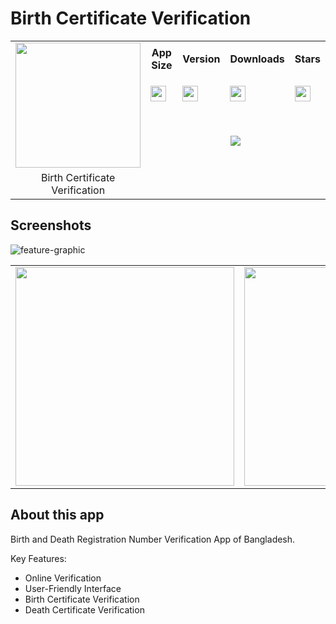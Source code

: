 # Birth Certificate Verification

<div>
  <table width="100%">
    <tr>
      <td rowspan="4"><img align="center" src="https://github.com/BornomalaSoftware/Birth_Certificate_Verification/assets/62181222/a37fe562-e91d-450e-8477-03b1d2b384d2" style="height:200px;width:200px;text-align:center"/></td>
    </tr>
    <tr height="30">
      <th>App Size</th>
      <th>Version</th>
      <th>Downloads</th>
      <th>Stars</th>
    </tr>
    <tr height="50">
      <td><a href="https://github.com/BornomalaSoftware/Birth_Certificate_Verification/releases/download/v1.3.21%2B7/BDRN.Verifier-bd.gov.bdris.verify-1.3.21-7.apk"><img src="https://img.shields.io/badge/4.13 MB-grey?style=for-the-badge&labelColor=white&color=grey" style="height:25px"/></a></td>
      <td><a href="https://github.com/BornomalaSoftware/Birth_Certificate_Verification/releases/download/v1.3.21%2B7/BDRN.Verifier-bd.gov.bdris.verify-1.3.21-7.apk"><img src="https://img.shields.io/badge/1.3.21-grey?style=for-the-badge&labelColor=white&color=grey" style="height:25px"/></a></td>
      <td><a href="https://github.com/BornomalaSoftware/Birth_Certificate_Verification/releases/download/v1.3.21%2B7/BDRN.Verifier-bd.gov.bdris.verify-1.3.21-7.apk"><img src="https://img.shields.io/github/downloads/BornomalaSoftware/Birth_Certificate_Verification/total?style=for-the-badge&label=%20&labelColor=white&color=grey" style="height:25px;"/></a></td>
      <td><a href="https://github.com/BornomalaSoftware/Birth_Certificate_Verification/stargazers"><img src="https://img.shields.io/github/stars/BornomalaSoftware/Birth_Certificate_Verification?style=for-the-badge&label=%20&color=grey" style="height:25px;"/></a></td>
    </tr>
    <tr height="80">
      <td colspan="4" align="center" height="50"><a href="https://github.com/BornomalaSoftware/Birth_Certificate_Verification/releases/download/v1.3.21%2B7/BDRN.Verifier-bd.gov.bdris.verify-1.3.21-7.apk"><img src="https://custom-icon-badges.demolab.com/badge/-Download-blue?style=for-the-badge&logo=download&logoColor=white"/></a></td>
    </tr>
    <tr>
      <td align="center">Birth Certificate Verification</td>
    </tr>
  </table>
</div>

## Screenshots
![feature-graphic](https://github.com/BornomalaSoftware/Birth_Certificate_Verification/assets/62181222/0c120757-2c9b-4499-9285-0b62b6b31e39)

<table align="center">
  <tr>
    <td><img src="https://github.com/BornomalaSoftware/Birth_Certificate_Verification/assets/62181222/ae25d8b5-46f3-4576-aa0e-4c1372d335f8" width="350"></td>
    <td><img src="https://github.com/BornomalaSoftware/Birth_Certificate_Verification/assets/62181222/01cd9607-550f-4511-b04e-5c34fb1739cf" width="350"></td>
    <td><img src="https://github.com/BornomalaSoftware/Birth_Certificate_Verification/assets/62181222/c584e830-f1b8-4b79-bee8-d5877cd69478" width="350"></td>
  </tr>
</table>

## About this app

Birth and Death Registration Number Verification App of Bangladesh.

Key Features:
- Online Verification
- User-Friendly Interface
- Birth Certificate Verification
- Death Certificate Verification
